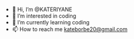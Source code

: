 - 👋 Hi, I’m @KATERIYANE
- 👀 I’m interested in coding
- 🌱 I’m currently learning coding
- 📫 How to reach me kateborbe20@gmail.com

<!---
KATERIYANE/KATERIYANE is a ✨ special ✨ repository because its `README.md` (this file) appears on your GitHub profile.
You can click the Preview link to take a look at your changes.
--->
